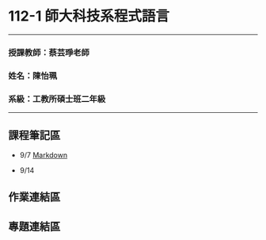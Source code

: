 # 112-1 師大科技系程式語言
* * *
### 授課教師：蔡芸琤老師
### 姓名：陳怡珮
### 系級：工教所碩士班二年級
* * *

## 課程筆記區
+ 9/7 [Markdown]([http://example.com/](https://github.com/othree/markdown-syntax-zhtw/blob/master/syntax.md#html)https://github.com/othree/markdown-syntax-zhtw/blob/master/ "Markdown Syntax") 
* 9/14
## 作業連結區
## 專題連結區
